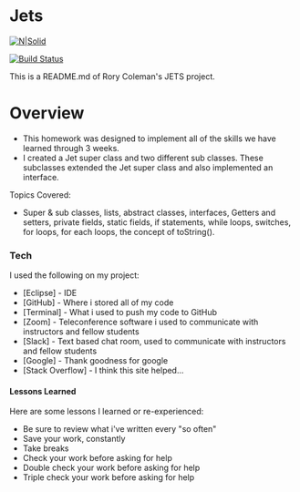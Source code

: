 # Jets

[![N|Solid](https://cldup.com/dTxpPi9lDf.thumb.png)](https://nodesource.com/products/nsolid)

[![Build Status](https://travis-ci.org/joemccann/dillinger.svg?branch=master)](https://travis-ci.org/joemccann/dillinger)

This is a README.md of Rory Coleman's JETS project.

# Overview

  - This homework was designed to implement all of the skills we have learned through 3 weeks.
  - I created a Jet super class and two different sub classes. These subclasses extended the Jet super class and also implemented an interface.


 Topics Covered:
  - Super & sub classes, lists, abstract classes, interfaces, Getters and setters, private fields, static fields, if statements, while loops, switches, for loops, for each loops, the concept of toString().

### Tech

I used the following on my project:

* [Eclipse] - IDE
* [GitHub] - Where i stored all of my code
* [Terminal] - What i used to push my code to GitHub
* [Zoom] - Teleconference software i used to communicate with instructors and fellow students
* [Slack] - Text based chat room, used to communicate with instructors and fellow students
* [Google] - Thank goodness for google
* [Stack Overflow] - I think this site helped...

#### Lessons Learned

Here are some lessons I learned or re-experienced:

* Be sure to review what i've written every "so often"
* Save your work, constantly
* Take breaks
* Check your work before asking for help
* Double check your work before asking for help
* Triple check your work before asking for help
